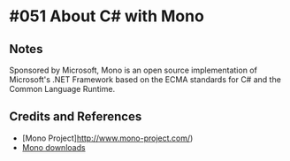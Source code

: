 # #051 About C# with Mono



## Notes

Sponsored by Microsoft, Mono is an open source implementation of Microsoft's .NET Framework based on the ECMA standards for C# and the Common Language Runtime.


## Credits and References
* [Mono Project]http://www.mono-project.com/)
* [Mono downloads](http://www.mono-project.com/download/)
